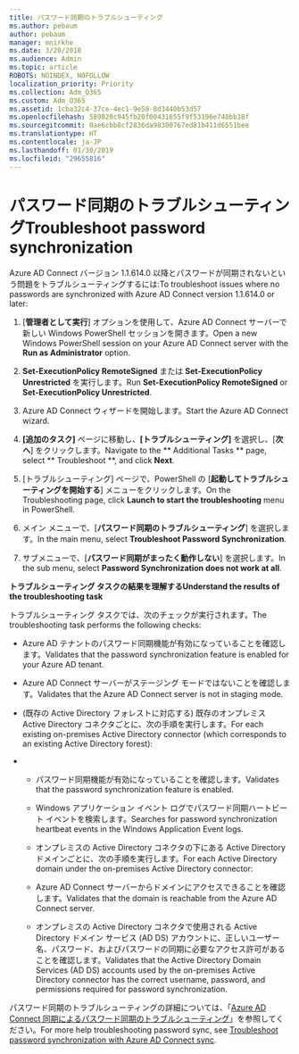 ```yaml
---
title: パスワード同期のトラブルシューティング
ms.author: pebaum
author: pebaum
manager: mnirkhe
ms.date: 3/20/2018
ms.audience: Admin
ms.topic: article
ROBOTS: NOINDEX, NOFOLLOW
localization_priority: Priority
ms.collection: Adm_O365
ms.custom: Adm_O365
ms.assetid: 1cba32c4-37ce-4ec1-9e58-8d3440b53d57
ms.openlocfilehash: 589820c945fb20f00431655f9f53196e740bb38f
ms.sourcegitcommit: 0ae6cbb8cf2836da98300767ed81b411d6551bee
ms.translationtype: HT
ms.contentlocale: ja-JP
ms.lasthandoff: 01/30/2019
ms.locfileid: "29655816"
---
```

# <a name="troubleshoot-password-synchronization"></a><span data-ttu-id="6f49f-102">パスワード同期のトラブルシューティング</span><span class="sxs-lookup"><span data-stu-id="6f49f-102">Troubleshoot password synchronization</span></span>

<span data-ttu-id="6f49f-103">Azure AD Connect バージョン 1.1.614.0 以降とパスワードが同期されないという問題をトラブルシューティングするには:</span><span class="sxs-lookup"><span data-stu-id="6f49f-103">To troubleshoot issues where no passwords are synchronized with Azure AD Connect version 1.1.614.0 or later:</span></span>
  
1. <span data-ttu-id="6f49f-104">[**管理者として実行**] オプションを使用して、Azure AD Connect サーバーで新しい Windows PowerShell セッションを開きます。</span><span class="sxs-lookup"><span data-stu-id="6f49f-104">Open a new Windows PowerShell session on your Azure AD Connect server with the **Run as Administrator** option.</span></span> 
    
2. <span data-ttu-id="6f49f-105">**Set-ExecutionPolicy RemoteSigned** または **Set-ExecutionPolicy Unrestricted** を実行します。</span><span class="sxs-lookup"><span data-stu-id="6f49f-105">Run **Set-ExecutionPolicy RemoteSigned** or **Set-ExecutionPolicy Unrestricted**.</span></span> 
    
3. <span data-ttu-id="6f49f-106">Azure AD Connect ウィザードを開始します。</span><span class="sxs-lookup"><span data-stu-id="6f49f-106">Start the Azure AD Connect wizard.</span></span>
    
4. <span data-ttu-id="6f49f-107">**[追加のタスク]** ページに移動し、**[トラブルシューティング]** を選択し、[**次へ**] をクリックします。</span><span class="sxs-lookup"><span data-stu-id="6f49f-107">Navigate to the \*\* Additional Tasks \*\* page, select \*\* Troubleshoot \*\*, and click **Next**.</span></span> 
    
5. <span data-ttu-id="6f49f-108">[トラブルシューティング] ページで、PowerShell の [**起動してトラブルシューティングを開始する**] メニューをクリックします。</span><span class="sxs-lookup"><span data-stu-id="6f49f-108">On the Troubleshooting page, click **Launch to start the troubleshooting** menu in PowerShell.</span></span> 
    
6. <span data-ttu-id="6f49f-109">メイン メニューで、[**パスワード同期のトラブルシューティング**] を選択します。</span><span class="sxs-lookup"><span data-stu-id="6f49f-109">In the main menu, select **Troubleshoot Password Synchronization**.</span></span> 
    
7. <span data-ttu-id="6f49f-110">サブメニューで、[**パスワード同期がまったく動作しない**] を選択します。</span><span class="sxs-lookup"><span data-stu-id="6f49f-110">In the sub menu, select **Password Synchronization does not work at all**.</span></span> 
    
 <span data-ttu-id="6f49f-111">**トラブルシューティング タスクの結果を理解する**</span><span class="sxs-lookup"><span data-stu-id="6f49f-111">**Understand the results of the troubleshooting task**</span></span>
  
<span data-ttu-id="6f49f-112">トラブルシューティング タスクでは、次のチェックが実行されます。</span><span class="sxs-lookup"><span data-stu-id="6f49f-112">The troubleshooting task performs the following checks:</span></span>
  
- <span data-ttu-id="6f49f-113">Azure AD テナントのパスワード同期機能が有効になっていることを確認します。</span><span class="sxs-lookup"><span data-stu-id="6f49f-113">Validates that the password synchronization feature is enabled for your Azure AD tenant.</span></span>
    
- <span data-ttu-id="6f49f-114">Azure AD Connect サーバーがステージング モードではないことを確認します。</span><span class="sxs-lookup"><span data-stu-id="6f49f-114">Validates that the Azure AD Connect server is not in staging mode.</span></span>
    
- <span data-ttu-id="6f49f-115">(既存の Active Directory フォレストに対応する) 既存のオンプレミス Active Directory コネクタごとに、次の手順を実行します。</span><span class="sxs-lookup"><span data-stu-id="6f49f-115">For each existing on-premises Active Directory connector (which corresponds to an existing Active Directory forest):</span></span>
    
- 
  - <span data-ttu-id="6f49f-116">パスワード同期機能が有効になっていることを確認します。</span><span class="sxs-lookup"><span data-stu-id="6f49f-116">Validates that the password synchronization feature is enabled.</span></span>
    
  - <span data-ttu-id="6f49f-117">Windows アプリケーション イベント ログでパスワード同期ハートビート イベントを検索します。</span><span class="sxs-lookup"><span data-stu-id="6f49f-117">Searches for password synchronization heartbeat events in the Windows Application Event logs.</span></span>
    
  - <span data-ttu-id="6f49f-118">オンプレミスの Active Directory コネクタの下にある Active Directory ドメインごとに、次の手順を実行します。</span><span class="sxs-lookup"><span data-stu-id="6f49f-118">For each Active Directory domain under the on-premises Active Directory connector:</span></span>
    
  - <span data-ttu-id="6f49f-119">Azure AD Connect サーバーからドメインにアクセスできることを確認します。</span><span class="sxs-lookup"><span data-stu-id="6f49f-119">Validates that the domain is reachable from the Azure AD Connect server.</span></span>
    
  - <span data-ttu-id="6f49f-120">オンプレミスの Active Directory コネクタで使用される Active Directory ドメイン サービス (AD DS) アカウントに、正しいユーザー名、パスワード、およびパスワードの同期に必要なアクセス許可があることを確認します。</span><span class="sxs-lookup"><span data-stu-id="6f49f-120">Validates that the Active Directory Domain Services (AD DS) accounts used by the on-premises Active Directory connector has the correct username, password, and permissions required for password synchronization.</span></span>
    
<span data-ttu-id="6f49f-121">パスワード同期のトラブルシューティングの詳細については、「[Azure AD Connect 同期によるパスワード同期のトラブルシューティング](https://docs.microsoft.com/azure/active-directory/connect/active-directory-aadconnectsync-troubleshoot-password-synchronization)」を参照してください。</span><span class="sxs-lookup"><span data-stu-id="6f49f-121">For more help troubleshooting password sync, see [Troubleshoot password synchronization with Azure AD Connect sync](https://docs.microsoft.com/azure/active-directory/connect/active-directory-aadconnectsync-troubleshoot-password-synchronization).</span></span>
  

